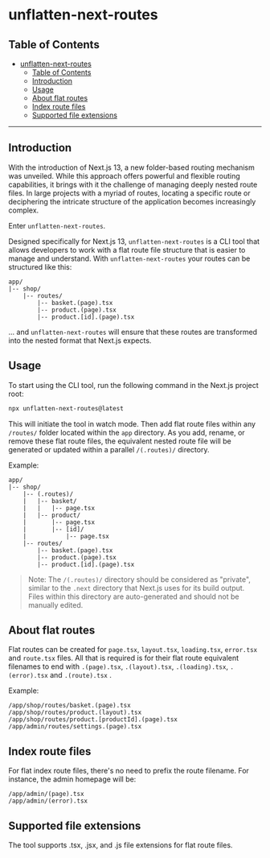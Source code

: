 # unflatten-next-routes

## Table of Contents

- [unflatten-next-routes](#unflatten-next-routes)
  - [Table of Contents](#table-of-contents)
  - [Introduction](#introduction)
  - [Usage](#usage)
  - [About flat routes](#about-flat-routes)
  - [Index route files](#index-route-files)
  - [Supported file extensions](#supported-file-extensions)

---

## Introduction

With the introduction of Next.js 13, a new folder-based routing mechanism was unveiled. While this approach offers powerful and flexible routing capabilities, it brings with it the challenge of managing deeply nested route files. In large projects with a myriad of routes, locating a specific route or deciphering the intricate structure of the application becomes increasingly complex.

Enter `unflatten-next-routes`.

Designed specifically for Next.js 13, `unflatten-next-routes` is a CLI tool that allows developers to work with a flat route file structure that is easier to manage and understand. With `unflatten-next-routes` your routes can be structured like this:

```
app/
|-- shop/
    |-- routes/
        |-- basket.(page).tsx
        |-- product.(page).tsx
        |-- product.[id].(page).tsx

```

... and `unflatten-next-routes` will ensure that these routes are transformed into the nested format that Next.js expects.

## Usage

To start using the CLI tool, run the following command in the Next.js project root:

```bash
npx unflatten-next-routes@latest
```

This will initiate the tool in watch mode. Then add flat route files within any `/routes/` folder located within the `app` directory. As you add, rename, or remove these flat route files, the equivalent nested route file will be generated or updated within a parallel `/(.routes)/` directory.

Example:

```
app/
|-- shop/
    |-- (.routes)/
    |   |-- basket/
    |   |   |-- page.tsx
    |   |-- product/
    |       |-- page.tsx
    |       |-- [id]/
    |           |-- page.tsx
    |-- routes/
        |-- basket.(page).tsx
        |-- product.(page).tsx
        |-- product.[id].(page).tsx

```

> Note: The `/(.routes)/` directory should be considered as "private", similar to the `.next` directory that Next.js uses for its build output. Files within this directory are auto-generated and should not be manually edited.

## About flat routes

Flat routes can be created for `page.tsx`, `layout.tsx`, `loading.tsx`, `error.tsx` and `route.tsx` files. All that is required is for their flat route equivalent filenames to end with `.(page).tsx`, `.(layout).tsx`, `.(loading).tsx`, `.(error).tsx` and `.(route).tsx` .

Example:

```
/app/shop/routes/basket.(page).tsx
/app/shop/routes/product.(layout).tsx
/app/shop/routes/product.[productId].(page).tsx
/app/admin/routes/settings.(page).tsx
```

## Index route files

For flat index route files, there's no need to prefix the route filename. For instance, the admin homepage will be:

```
/app/admin/(page).tsx
/app/admin/(error).tsx
```

## Supported file extensions

The tool supports .tsx, .jsx, and .js file extensions for flat route files.
